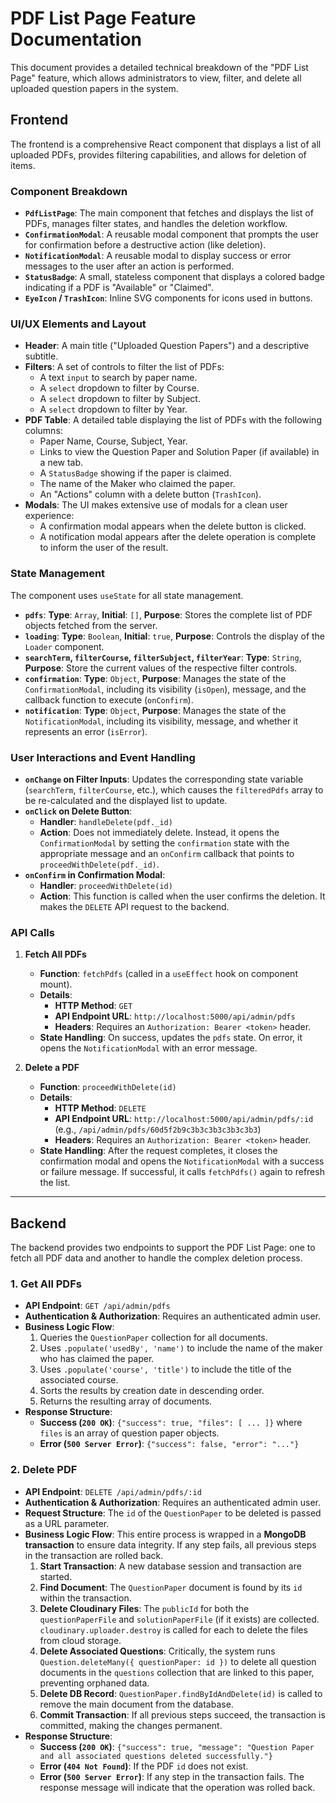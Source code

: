 # PDF List Page Feature Documentation

This document provides a detailed technical breakdown of the "PDF List Page" feature, which allows administrators to view, filter, and delete all uploaded question papers in the system.

## Frontend

The frontend is a comprehensive React component that displays a list of all uploaded PDFs, provides filtering capabilities, and allows for deletion of items.

### Component Breakdown

*   **`PdfListPage`**: The main component that fetches and displays the list of PDFs, manages filter states, and handles the deletion workflow.
*   **`ConfirmationModal`**: A reusable modal component that prompts the user for confirmation before a destructive action (like deletion).
*   **`NotificationModal`**: A reusable modal to display success or error messages to the user after an action is performed.
*   **`StatusBadge`**: A small, stateless component that displays a colored badge indicating if a PDF is "Available" or "Claimed".
*   **`EyeIcon` / `TrashIcon`**: Inline SVG components for icons used in buttons.

### UI/UX Elements and Layout

*   **Header**: A main title ("Uploaded Question Papers") and a descriptive subtitle.
*   **Filters**: A set of controls to filter the list of PDFs:
    *   A text `input` to search by paper name.
    *   A `select` dropdown to filter by Course.
    *   A `select` dropdown to filter by Subject.
    *   A `select` dropdown to filter by Year.
*   **PDF Table**: A detailed table displaying the list of PDFs with the following columns:
    *   Paper Name, Course, Subject, Year.
    *   Links to view the Question Paper and Solution Paper (if available) in a new tab.
    *   A `StatusBadge` showing if the paper is claimed.
    *   The name of the Maker who claimed the paper.
    *   An "Actions" column with a delete button (`TrashIcon`).
*   **Modals**: The UI makes extensive use of modals for a clean user experience:
    *   A confirmation modal appears when the delete button is clicked.
    *   A notification modal appears after the delete operation is complete to inform the user of the result.

### State Management

The component uses `useState` for all state management.

*   **`pdfs`**: **Type**: `Array`, **Initial**: `[]`, **Purpose**: Stores the complete list of PDF objects fetched from the server.
*   **`loading`**: **Type**: `Boolean`, **Initial**: `true`, **Purpose**: Controls the display of the `Loader` component.
*   **`searchTerm`, `filterCourse`, `filterSubject`, `filterYear`**: **Type**: `String`, **Purpose**: Store the current values of the respective filter controls.
*   **`confirmation`**: **Type**: `Object`, **Purpose**: Manages the state of the `ConfirmationModal`, including its visibility (`isOpen`), message, and the callback function to execute (`onConfirm`).
*   **`notification`**: **Type**: `Object`, **Purpose**: Manages the state of the `NotificationModal`, including its visibility, message, and whether it represents an error (`isError`).

### User Interactions and Event Handling

*   **`onChange` on Filter Inputs**: Updates the corresponding state variable (`searchTerm`, `filterCourse`, etc.), which causes the `filteredPdfs` array to be re-calculated and the displayed list to update.
*   **`onClick` on Delete Button**:
    *   **Handler**: `handleDelete(pdf._id)`
    *   **Action**: Does not immediately delete. Instead, it opens the `ConfirmationModal` by setting the `confirmation` state with the appropriate message and an `onConfirm` callback that points to `proceedWithDelete(pdf._id)`.
*   **`onConfirm` in Confirmation Modal**:
    *   **Handler**: `proceedWithDelete(id)`
    *   **Action**: This function is called when the user confirms the deletion. It makes the `DELETE` API request to the backend.

### API Calls

1.  **Fetch All PDFs**
    *   **Function**: `fetchPdfs` (called in a `useEffect` hook on component mount).
    *   **Details**:
        *   **HTTP Method**: `GET`
        *   **API Endpoint URL**: `http://localhost:5000/api/admin/pdfs`
        *   **Headers**: Requires an `Authorization: Bearer <token>` header.
    *   **State Handling**: On success, updates the `pdfs` state. On error, it opens the `NotificationModal` with an error message.

2.  **Delete a PDF**
    *   **Function**: `proceedWithDelete(id)`
    *   **Details**:
        *   **HTTP Method**: `DELETE`
        *   **API Endpoint URL**: `http://localhost:5000/api/admin/pdfs/:id` (e.g., `/api/admin/pdfs/60d5f2b9c3b3c3b3c3b3c3b3`)
        *   **Headers**: Requires an `Authorization: Bearer <token>` header.
    *   **State Handling**: After the request completes, it closes the confirmation modal and opens the `NotificationModal` with a success or failure message. If successful, it calls `fetchPdfs()` again to refresh the list.

---

## Backend

The backend provides two endpoints to support the PDF List Page: one to fetch all PDF data and another to handle the complex deletion process.

### 1. Get All PDFs

*   **API Endpoint**: `GET /api/admin/pdfs`
*   **Authentication & Authorization**: Requires an authenticated admin user.
*   **Business Logic Flow**:
    1.  Queries the `QuestionPaper` collection for all documents.
    2.  Uses `.populate('usedBy', 'name')` to include the name of the maker who has claimed the paper.
    3.  Uses `.populate('course', 'title')` to include the title of the associated course.
    4.  Sorts the results by creation date in descending order.
    5.  Returns the resulting array of documents.
*   **Response Structure**:
    *   **Success (`200 OK`)**: `{"success": true, "files": [ ... ]}` where `files` is an array of question paper objects.
    *   **Error (`500 Server Error`)**: `{"success": false, "error": "..."}`

### 2. Delete PDF

*   **API Endpoint**: `DELETE /api/admin/pdfs/:id`
*   **Authentication & Authorization**: Requires an authenticated admin user.
*   **Request Structure**: The `id` of the `QuestionPaper` to be deleted is passed as a URL parameter.
*   **Business Logic Flow**: This entire process is wrapped in a **MongoDB transaction** to ensure data integrity. If any step fails, all previous steps in the transaction are rolled back.
    1.  **Start Transaction**: A new database session and transaction are started.
    2.  **Find Document**: The `QuestionPaper` document is found by its `id` within the transaction.
    3.  **Delete Cloudinary Files**: The `publicId` for both the `questionPaperFile` and `solutionPaperFile` (if it exists) are collected. `cloudinary.uploader.destroy` is called for each to delete the files from cloud storage.
    4.  **Delete Associated Questions**: Critically, the system runs `Question.deleteMany({ questionPaper: id })` to delete all question documents in the `questions` collection that are linked to this paper, preventing orphaned data.
    5.  **Delete DB Record**: `QuestionPaper.findByIdAndDelete(id)` is called to remove the main document from the database.
    6.  **Commit Transaction**: If all previous steps succeed, the transaction is committed, making the changes permanent.
*   **Response Structure**:
    *   **Success (`200 OK`)**: `{"success": true, "message": "Question Paper and all associated questions deleted successfully."}`
    *   **Error (`404 Not Found`)**: If the PDF `id` does not exist.
    *   **Error (`500 Server Error`)**: If any step in the transaction fails. The response message will indicate that the operation was rolled back.
